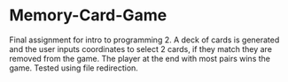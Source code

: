 # Memory-Card-Game

Final assignment for intro to programming 2. A deck of cards is generated and the user inputs coordinates to select 2 cards, if they match they are removed from the game. The player at the end with most pairs wins the game. Tested using file redirection.
